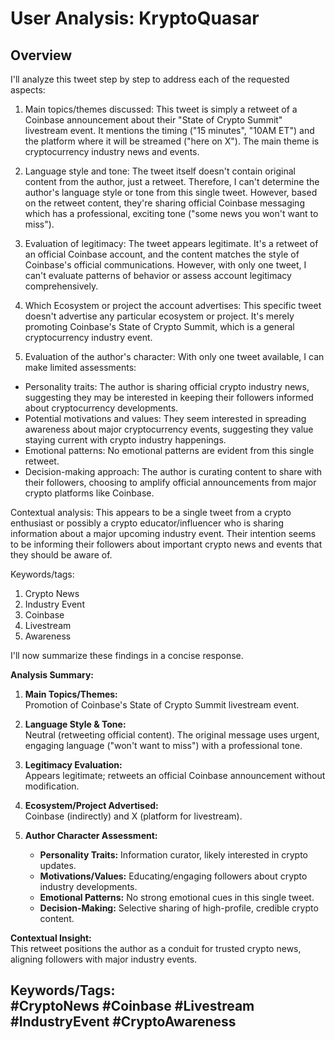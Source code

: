 # User Analysis: KryptoQuasar

## Overview

<think>
I'll analyze this tweet step by step to address each of the requested aspects:

1. Main topics/themes discussed:
This tweet is simply a retweet of a Coinbase announcement about their "State of Crypto Summit" livestream event. It mentions the timing ("15 minutes", "10AM ET") and the platform where it will be streamed ("here on X"). The main theme is cryptocurrency industry news and events.

2. Language style and tone:
The tweet itself doesn't contain original content from the author, just a retweet. Therefore, I can't determine the author's language style or tone from this single tweet. However, based on the retweet content, they're sharing official Coinbase messaging which has a professional, exciting tone ("some news you won't want to miss").

3. Evaluation of legitimacy:
The tweet appears legitimate. It's a retweet of an official Coinbase account, and the content matches the style of Coinbase's official communications. However, with only one tweet, I can't evaluate patterns of behavior or assess account legitimacy comprehensively.

4. Which Ecosystem or project the account advertises:
This specific tweet doesn't advertise any particular ecosystem or project. It's merely promoting Coinbase's State of Crypto Summit, which is a general cryptocurrency industry event.

5. Evaluation of the author's character:
With only one tweet available, I can make limited assessments:
- Personality traits: The author is sharing official crypto industry news, suggesting they may be interested in keeping their followers informed about cryptocurrency developments.
- Potential motivations and values: They seem interested in spreading awareness about major cryptocurrency events, suggesting they value staying current with crypto industry happenings.
- Emotional patterns: No emotional patterns are evident from this single retweet.
- Decision-making approach: The author is curating content to share with their followers, choosing to amplify official announcements from major crypto platforms like Coinbase.

Contextual analysis:
This appears to be a single tweet from a crypto enthusiast or possibly a crypto educator/influencer who is sharing information about a major upcoming industry event. Their intention seems to be informing their followers about important crypto news and events that they should be aware of.

Keywords/tags:
1. Crypto News
2. Industry Event
3. Coinbase
4. Livestream
5. Awareness

I'll now summarize these findings in a concise response.
</think>

**Analysis Summary:**

1. **Main Topics/Themes:**  
   Promotion of Coinbase's State of Crypto Summit livestream event.

2. **Language Style & Tone:**  
   Neutral (retweeting official content). The original message uses urgent, engaging language ("won't want to miss") with a professional tone.

3. **Legitimacy Evaluation:**  
   Appears legitimate; retweets an official Coinbase announcement without modification.

4. **Ecosystem/Project Advertised:**  
   Coinbase (indirectly) and X (platform for livestream).

5. **Author Character Assessment:**  
   - **Personality Traits:** Information curator, likely interested in crypto updates.  
   - **Motivations/Values:** Educating/engaging followers about crypto industry developments.  
   - **Emotional Patterns:** No strong emotional cues in this single tweet.  
   - **Decision-Making:** Selective sharing of high-profile, credible crypto content.  

**Contextual Insight:**  
This retweet positions the author as a conduit for trusted crypto news, aligning followers with major industry events.

**Keywords/Tags:**  
#CryptoNews #Coinbase #Livestream #IndustryEvent #CryptoAwareness
---
